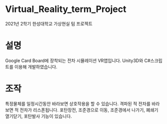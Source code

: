 # Virtual_Reality_term_Project
2021년 2학기 한성대학교 가상현실 텀 프로젝트

# 설명
Google Card Board에 장착되는 전차 시뮬레이션 VR앱입니다.
Unity3D와 C#스크립트를 이용해 개발하였습니다.


# 조작
특정물체를 일정시간동안 바라보면 상호작용을 할 수 있습니다.
격파된 적 전차를 바라보면 적 전차가 리스폰됩니다.
포탄장전, 조준경으로 이동, 조준경에서 나가기, 폐쇄기 열기닫기, 포탄발사 기능이 있습니다.
